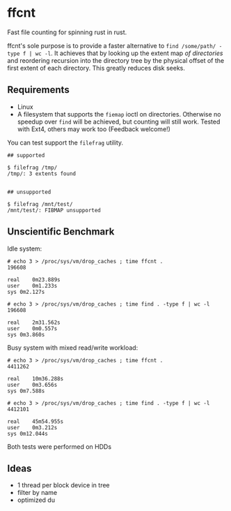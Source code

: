 # ffcnt 

Fast file counting for spinning rust in rust.

ffcnt's sole purpose is to provide a faster alternative to `find /some/path/ -type f | wc -l`.
It achieves that by looking up the extent map *of directories* and reordering recursion into the directory tree by the physical offset of the first extent of each directory.
This greatly reduces disk seeks.


## Requirements

* Linux
* A filesystem that supports the `fiemap` ioctl on directories. Otherwise no speedup over `find` will be achieved, but counting will still work. Tested with Ext4, others may work too (Feedback welcome!)

You can test support the `filefrag` utility.  

```
## supported

$ filefrag /tmp/
/tmp/: 3 extents found


## unsupported

$ filefrag /mnt/test/
/mnt/test/: FIBMAP unsupported
```


## Unscientific Benchmark

Idle system:

```
# echo 3 > /proc/sys/vm/drop_caches ; time ffcnt .
196608

real	0m23.889s
user	0m1.233s
sys	0m2.127s

# echo 3 > /proc/sys/vm/drop_caches ; time find . -type f | wc -l
196608

real	2m31.562s
user	0m0.557s
sys	0m3.860s
```

Busy system with mixed read/write workload:

```
# echo 3 > /proc/sys/vm/drop_caches ; time ffcnt . 
4411262

real	10m36.288s
user	0m3.656s
sys	0m7.588s

# echo 3 > /proc/sys/vm/drop_caches ; time find . -type f | wc -l
4412101

real	45m54.955s
user	0m3.212s
sys	0m12.044s
```

Both tests were performed on HDDs


## Ideas

* 1 thread per block device in tree
* filter by name
* optimized du